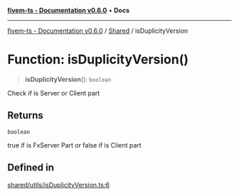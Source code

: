 [**fivem-ts - Documentation v0.6.0**](../../../README.md) • **Docs**

***

[fivem-ts - Documentation v0.6.0](../../../README.md) / [Shared](../README.md) / isDuplicityVersion

# Function: isDuplicityVersion()

> **isDuplicityVersion**(): `boolean`

Check if is Server or Client part

## Returns

`boolean`

true if is FxServer Part or false if is Client part

## Defined in

[shared/utils/isDuplicityVersion.ts:6](https://github.com/Purpose-Dev/fivem-ts/blob/main/src/shared/utils/isDuplicityVersion.ts#L6)
